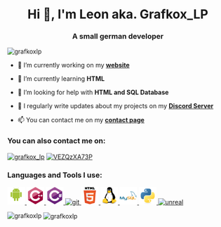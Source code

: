 <h1 align="center">Hi 👋, I'm Leon aka. Grafkox_LP</h1>
<h3 align="center">A small german developer</h3>

<p align="left"> <img src="https://komarev.com/ghpvc/?username=grafkoxlp&label=Profile%20views&color=0e75b6&style=flat" alt="grafkoxlp" /> </p>

- 🔭 I’m currently working on my **[website](https://grafkox.de/)**

- 🌱 I’m currently learning **HTML**

- 🤝 I’m looking for help with **HTML and SQL Database**

- 📝 I regularly write updates about my projects on my **[Discord Server](https://dsc.gg/dead-city)**

- 📫 You can contact me on my **[contact page](https://grafkox.de/contact/)**

<h3 align="left">You can also contact me on:</h3>
<p align="left">
<a href="https://instagram.com/grafkox_lp" target="blank"><img align="center" src="https://raw.githubusercontent.com/rahuldkjain/github-profile-readme-generator/master/src/images/icons/Social/instagram.svg" alt="grafkox_lp" height="30" width="40" /></a>
<a href="https://discord.gg/VEZQzXA73P" target="blank"><img align="center" src="https://raw.githubusercontent.com/rahuldkjain/github-profile-readme-generator/master/src/images/icons/Social/discord.svg" alt="VEZQzXA73P" height="30" width="40" /></a>
</p>

<h3 align="left">Languages and Tools I use:</h3>
<p align="left"> <a href="https://developer.android.com" target="_blank" rel="noreferrer"> <img src="https://raw.githubusercontent.com/devicons/devicon/master/icons/android/android-original-wordmark.svg" alt="android" width="40" height="40"/> </a> <a href="https://www.w3schools.com/cpp/" target="_blank" rel="noreferrer"> <img src="https://raw.githubusercontent.com/devicons/devicon/master/icons/cplusplus/cplusplus-original.svg" alt="cplusplus" width="40" height="40"/> </a> <a href="https://www.w3schools.com/cs/" target="_blank" rel="noreferrer"> <img src="https://raw.githubusercontent.com/devicons/devicon/master/icons/csharp/csharp-original.svg" alt="csharp" width="40" height="40"/> </a> <a href="https://git-scm.com/" target="_blank" rel="noreferrer"> <img src="https://www.vectorlogo.zone/logos/git-scm/git-scm-icon.svg" alt="git" width="40" height="40"/> </a> <a href="https://www.w3.org/html/" target="_blank" rel="noreferrer"> <img src="https://raw.githubusercontent.com/devicons/devicon/master/icons/html5/html5-original-wordmark.svg" alt="html5" width="40" height="40"/> </a> <a href="https://www.linux.org/" target="_blank" rel="noreferrer"> <img src="https://raw.githubusercontent.com/devicons/devicon/master/icons/linux/linux-original.svg" alt="linux" width="40" height="40"/> </a> <a href="https://www.mysql.com/" target="_blank" rel="noreferrer"> <img src="https://raw.githubusercontent.com/devicons/devicon/master/icons/mysql/mysql-original-wordmark.svg" alt="mysql" width="40" height="40"/> </a> <a href="https://www.python.org" target="_blank" rel="noreferrer"> <img src="https://raw.githubusercontent.com/devicons/devicon/master/icons/python/python-original.svg" alt="python" width="40" height="40"/> </a> <a href="https://unrealengine.com/" target="_blank" rel="noreferrer"> <img src="https://raw.githubusercontent.com/kenangundogan/fontisto/036b7eca71aab1bef8e6a0518f7329f13ed62f6b/icons/svg/brand/unreal-engine.svg" alt="unreal" width="40" height="40"/> </a> </p>

<p><img align="left" src="https://github-readme-stats.vercel.app/api/top-langs?username=grafkoxlp&show_icons=true&theme=dark&locale=en&layout=compact" alt="grafkoxlp" /></p>

<p>&nbsp;<img align="center" src="https://github-readme-stats.vercel.app/api?username=grafkoxlp&show_icons=true&theme=dark&locale=en" alt="grafkoxlp" /></p>
